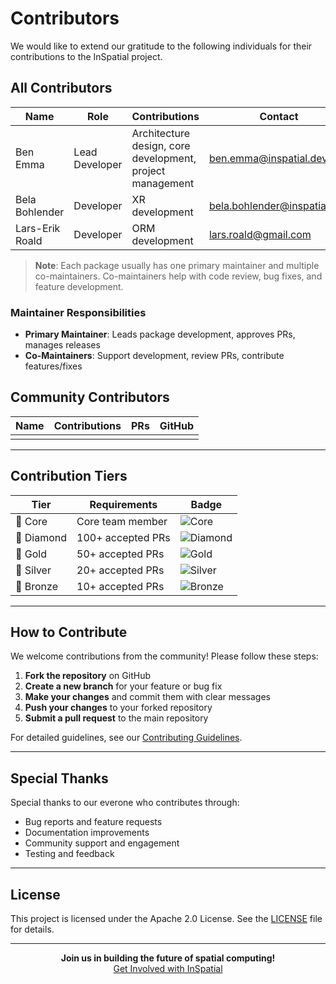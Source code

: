 # Contributors

We would like to extend our gratitude to the following individuals for their contributions to the InSpatial project.

## All Contributors

| Name | Role | Contributions | Contact | GitHub | Twitter |
|------|------|--------------|----------|---------|---------|
| Ben Emma | Lead Developer | Architecture design, core development, project management | [ben.emma@inspatial.dev](mailto:benemma@inspatialapp.com) | [@benemmaofficial](https://github.com/benemmaofficial) | [@benemmaofficial](https://x.com/ib3nnn) |
| Bela Bohlender | Developer | XR development | [bela.bohlender@inspatial.dev](mailto:bela.bela@bohlender.email) | [@bbohlender](https://github.com/bbohlender) | [@BelaBohlender](https://x.com/BelaBohlender) |
| Lars-Erik Roald | Developer | ORM development | [lars.roald@gmail.com](mailto:lars-erik.roald@inspatialapp.com) | [@lroal](https://github.com/lroal) | [@lroal](https://x.com/lroal) |

> **Note**: Each package usually has one primary maintainer and multiple co-maintainers. Co-maintainers help with code review, bug fixes, and feature development.

### Maintainer Responsibilities
- **Primary Maintainer**: Leads package development, approves PRs, manages releases
- **Co-Maintainers**: Support development, review PRs, contribute features/fixes

## Community Contributors

| Name | Contributions | PRs | GitHub |
|------|--------------|-----|---------|
| <!-- Name --> | <!-- Contributions --> | <!-- #PR numbers --> | <!-- @handle --> |

---

## Contribution Tiers

| Tier | Requirements | Badge |
|------|-------------|-------|
| 🌟 Core | Core team member | ![Core](https://img.shields.io/badge/Core-Team-gold) |
| 💎 Diamond | 100+ accepted PRs | ![Diamond](https://img.shields.io/badge/Diamond-Contributor-blue) |
| 🥇 Gold | 50+ accepted PRs | ![Gold](https://img.shields.io/badge/Gold-Contributor-yellow) |
| 🥈 Silver | 20+ accepted PRs | ![Silver](https://img.shields.io/badge/Silver-Contributor-lightgrey) |
| 🥉 Bronze | 10+ accepted PRs | ![Bronze](https://img.shields.io/badge/Bronze-Contributor-brown) |

---

## How to Contribute

We welcome contributions from the community! Please follow these steps:

1. **Fork the repository** on GitHub
2. **Create a new branch** for your feature or bug fix
3. **Make your changes** and commit them with clear messages
4. **Push your changes** to your forked repository
5. **Submit a pull request** to the main repository

For detailed guidelines, see our [Contributing Guidelines](CONTRIBUTING.md).

---

## Special Thanks

Special thanks to our everone who contributes through:
- Bug reports and feature requests
- Documentation improvements
- Community support and engagement
- Testing and feedback

---

## License

This project is licensed under the Apache 2.0 License. See the [LICENSE](LICENSE) file for details.

---

<div align="center">
  <strong>Join us in building the future of spatial computing!</strong>
  <br>
  <a href="https://www.inspatial.app">Get Involved with InSpatial</a>
</div>
